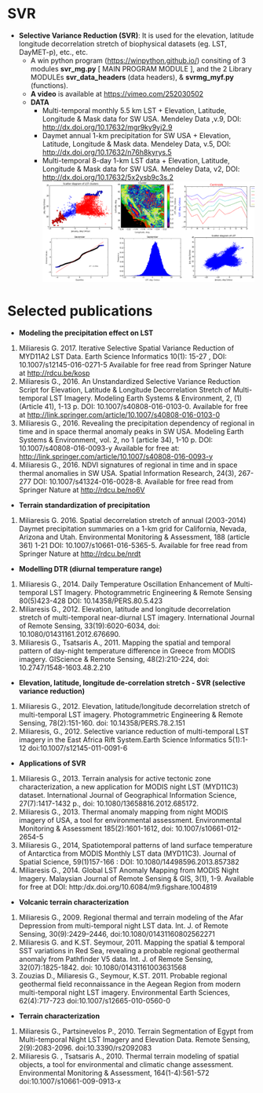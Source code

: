# SVR
* **Selective Variance Reduction (SVR)**: It is used for the elevation, latitude longitude decorrelation stretch of biophysical datasets (eg. LST, DayMET-p), etc., etc. 
  * A win python program (https://winpython.github.io/) consiting of 3  modules **svr_mg.py** [ MAIN PROGRAM MODULE ], and the 2 Library MODULEs **svr_data_headers** (data headers), & **svrmg_myf.py** (functions).
  *  **A video** is available at https://vimeo.com/252030502
  * **DATA** 
      * Multi-temporal monthly 5.5 km LST + Elevation, Latitude, Longitude & Mask data for SW USA. Mendeley Data ,v.9, DOI:  http://dx.doi.org/10.17632/mgr9ky9yj2.9 
      * Daymet annual 1-km precipitation for SW USA + Elevation, Latitude, Longitude & Mask data. Mendeley Data, v.5, DOI: http://dx.doi.org/10.17632/n76h8kyrys.5  
      * Multi-temporal 8-day 1-km LST data + Elevation, Latitude, Longitude & Mask data for SW USA. Mendeley Data, v2,  DOI: http://dx.doi.org/10.17632/5x2ysb9c3s.2 
![Example of output images](https://github.com/miliaresis/SVR/blob/master/github_svr.png)
# **Selected publications**
* **Modeling the precipitation effect on LST**
1. Miliaresis G. 2017.  Iterative Selective Spatial Variance Reduction of MYD11A2 LST Data. Earth Science Informatics 10(1): 15-27 , DOI: 10.1007/s12145-016-0271-5  Available for free read from Springer Nature at http://rdcu.be/kosp 
1. Miliaresis G., 2016. An Unstandardized Selective Variance Reduction Script for Elevation, Latitude & Longitude Decorrelation Stretch of  Multi-temporal LST Imagery. Modeling Earth Systems & Environment, 2, (1) (Article 41), 1-13 p. DOI: 10.1007/s40808-016-0103-0. Available for free  at http://link.springer.com/article/10.1007/s40808-016-0103-0
1. Miliaresis G., 2016. Revealing the precipitation dependency of regional in time and in space thermal anomaly peaks in SW USA. Modeling Earth Systems & Environment, vol. 2, no 1 (article 34), 1-10 p. DOI: 10.1007/s40808-016-0093-y  Available for free at: http://link.springer.com/article/10.1007/s40808-016-0093-y
1. Miliaresis G., 2016.  NDVI signatures of regional in time and in space thermal anomalies in SW USA. Spatial Information Research, 24(3), 267-277 DOI: 10.1007/s41324-016-0028-8. Available for free read from Springer Nature at http://rdcu.be/no6V 
* **Terrain standardization of precipitation**
1. Miliaresis G. 2016.  Spatial decorrelation stretch of annual (2003-2014) Daymet precipitation summaries on a 1-km grid for California, Nevada, Arizona and Utah. Environmental Monitoring & Assessment, 188 (article 361) 1-21 DOI: 10.1007/s10661-016-5365-5. Available for free read from Springer Nature at http://rdcu.be/nrdt 
* **Modelling DTR (diurnal temperature range)**
1. Miliaresis G., 2014. Daily Temperature Oscillation Enhancement of Multi-temporal LST Imagery. Photogrammetric Engineering & Remote Sensing 80(5)423-428 DOI:  10.14358/PERS.80.5.423
1. Miliaresis G., 2012. Elevation, latitude and longitude decorrelation stretch of multi-temporal near-diurnal LST imagery. International Journal of Remote Sensing, 33(19):6020-6034, doi: 10.1080/01431161.2012.676690.
1. Miliaresis G., Tsatsaris A., 2011. Mapping the spatial and temporal pattern of day-night temperature difference in Greece from MODIS imagery. GIScience & Remote Sensing, 48(2):210-224, doi: 10.2747/1548-1603.48.2.210
* **Elevation, latitude, longitude de-correlation stretch - SVR (selective variance reduction)**
1. Miliaresis G., 2012. Elevation, latitude/longitude decorrelation stretch of multi-temporal LST imagery. Photogrammetric Engineering & Remote Sensing, 78(2):151-160. doi: 10.14358/PERS.78.2.151
1. Miliaresis, G., 2012. Selective variance reduction of multi-temporal LST imagery in the East Africa Rift System.Earth Science Informatics 5(1):1-12 doi:10.1007/s12145-011-0091-6
* **Applications of SVR**
1. Miliaresis G., 2013. Terrain analysis for active tectonic zone characterization, a new application for MODIS night LST (MYD11C3) dataset. International Journal of Geographical Information Science, 27(7):1417-1432 p., doi: 10.1080/13658816.2012.685172. 
1. Miliaresis G., 2013. Thermal anomaly mapping from night MODIS imagery of USA, a tool for environmental assessment. Environmental Monitoring & Assessment 185(2):1601-1612, doi: 10.1007/s10661-012-2654-5
1. Miliaresis G., 2014, Spatiotemporal patterns of land surface temperature of Antarctica from MODIS Monthly LST data (MYD11C3). Journal of Spatial Science, 59(1)157-166 : DOI: 10.1080/14498596.2013.857382
1. Miliaresis G., 2014. Global LST Anomaly Mapping from MODIS Night Imagery. Malaysian Journal of Remote Sensing & GIS, 3(1),  1-9. Available for free at DOI: http:/dx.doi.org/10.6084/m9.figshare.1004819
* **Volcanic terrain characterization**
1. Miliaresis G., 2009. Regional thermal and terrain modeling of the Afar Depression from multi-temporal night LST data. Int. J. of Remote Sensing, 30(9):2429–2446, doi:10.1080/01431160802562271
1. Miliaresis G. and K.ST. Seymour, 2011. Mapping the spatial & temporal SST variations in Red Sea, revealing a probable regional geothermal anomaly from Pathfinder V5 data. Int. J. of Remote Sensing, 32(07):1825-1842. doi: 10.1080/01431161003631568
1. Zouzias D., Miliaresis G., Seymour, K.ST. 2011. Probable regional geothermal field reconnaissance in the Aegean Region from modern multi-temporal night LST imagery. Environmental Earth Sciences, 62(4):717-723 doi:10.1007/s12665-010-0560-0
* **Terrain characterization**
1. Miliaresis G., Partsinevelos P., 2010. Terrain Segmentation of Egypt from Multi-temporal Night LST Imagery and Elevation Data. Remote Sensing, 2(9):2083-2096. doi:10.3390/rs2092083 
1. Miliaresis G. , Tsatsaris A., 2010. Thermal terrain modeling of spatial objects, a tool for environmental and climatic change assessment. Environmental Monitoring & Assessment, 164(1-4):561-572  doi:10.1007/s10661-009-0913-x
